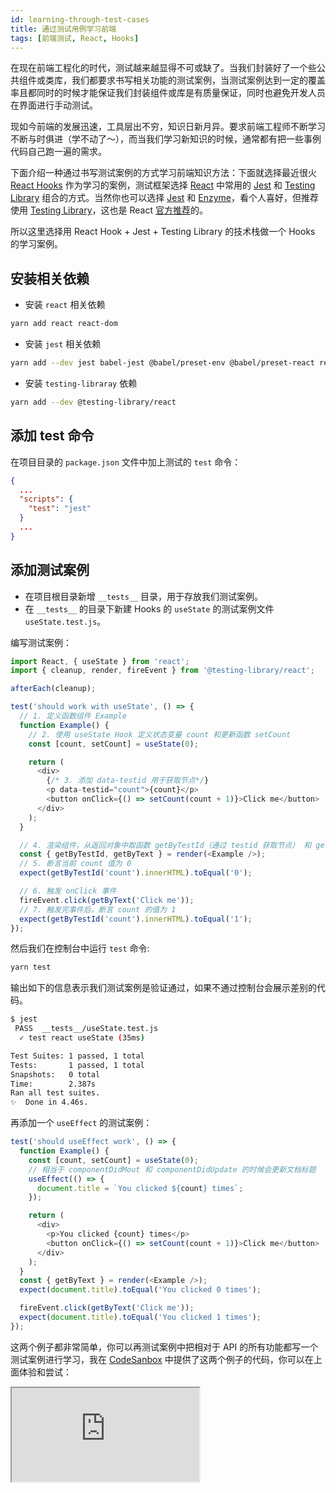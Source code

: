```yaml
---
id: learning-through-test-cases
title: 通过测试用例学习前端
tags: [前端测试, React, Hooks]
---
```


在现在前端工程化的时代，测试越来越显得不可或缺了。当我们封装好了一个些公共组件或类库，我们都要求书写相关功能的测试案例，当测试案例达到一定的覆盖率且都同时的时候才能保证我们封装组件或库是有质量保证，同时也避免开发人员在界面进行手动测试。

<!--truncate-->

现如今前端的发展迅速，工具层出不穷，知识日新月异。要求前端工程师不断学习不断与时俱进（学不动了～），而当我们学习新知识的时候，通常都有把一些事例代码自己跑一遍的需求。

下面介绍一种通过书写测试案例的方式学习前端知识方法：下面就选择最近很火 [React Hooks](https://reactjs.org/docs/hooks-overview.html) 作为学习的案例，测试框架选择 [React](https://reactjs.org) 中常用的 [Jest](https://jestjs.io/) 和 [Testing Library](https://testing-library.com/) 组合的方式。当然你也可以选择 [Jest](https://jestjs.io/) 和 [Enzyme](https://enzymejs.github.io/enzyme/)，看个人喜好，但推荐使用 [Testing Library](https://testing-library.com/)，这也是 React [官方推荐](https://reactjs.org/docs/testing.html#tools)的。

所以这里选择用 React Hook + Jest + Testing Library 的技术栈做一个 Hooks 的学习案例。

## 安装相关依赖

- 安装 `react` 相关依赖

```bash
yarn add react react-dom
```

- 安装 `jest` 相关依赖

```bash
yarn add --dev jest babel-jest @babel/preset-env @babel/preset-react react-test-renderer
```

- 安装 `testing-libraray` 依赖

```bash
yarn add --dev @testing-library/react
```

## 添加 test 命令

在项目目录的 `package.json` 文件中加上测试的 `test` 命令：

```json {3-5} title="package.json"
{
  ...
  "scripts": {
    "test": "jest"
  }
  ...
}
```

## 添加测试案例

- 在项目根目录新增 `__tests__` 目录，用于存放我们测试案例。
- 在 `__tests__` 的目录下新建 Hooks 的 `useState` 的测试案例文件 `useState.test.js`。

编写测试案例：

```js {1,9,10} title="/__tests__/useState.test.js"
import React, { useState } from 'react';
import { cleanup, render, fireEvent } from '@testing-library/react';

afterEach(cleanup);

test('should work with useState', () => {
  // 1. 定义函数组件 Example
  function Example() {
    // 2. 使用 useState Hook 定义状态变量 count 和更新函数 setCount
    const [count, setCount] = useState(0);

    return (
      <div>
        {/* 3. 添加 data-testid 用于获取节点*/}
        <p data-testid="count">{count}</p>
        <button onClick={() => setCount(count + 1)}>Click me</button>
      </div>
    );
  }

  // 4. 渲染组件，从返回对象中取函数 getByTestId（通过 testid 获取节点） 和 getByText（通过文本获取节点）
  const { getByTestId, getByText } = render(<Example />);
  // 5. 断言当前 count 值为 0
  expect(getByTestId('count').innerHTML).toEqual('0');

  // 6. 触发 onClick 事件
  fireEvent.click(getByText('Click me'));
  // 7. 触发完事件后，断言 count 的值为 1
  expect(getByTestId('count').innerHTML).toEqual('1');
});
```

然后我们在控制台中运行 `test` 命令:

```bash
yarn test
```

输出如下的信息表示我们测试案例是验证通过，如果不通过控制台会展示差别的代码。

```bash
$ jest
 PASS  __tests__/useState.test.js
  ✓ test react useState (35ms)

Test Suites: 1 passed, 1 total
Tests:       1 passed, 1 total
Snapshots:   0 total
Time:        2.387s
Ran all test suites.
✨  Done in 4.46s.
```

再添加一个 `useEffect` 的测试案例：

```js {4-7} title="/__tests__/useEffect.test.js"
test('should useEffect work', () => {
  function Example() {
    const [count, setCount] = useState(0);
    // 相当于 componentDidMout 和 componentDidUpdate 的时候会更新文档标题
    useEffect(() => {
      document.title = `You clicked ${count} times`;
    });

    return (
      <div>
        <p>You clicked {count} times</p>
        <button onClick={() => setCount(count + 1)}>Click me</button>
      </div>
    );
  }
  const { getByText } = render(<Example />);
  expect(document.title).toEqual('You clicked 0 times');

  fireEvent.click(getByText('Click me'));
  expect(document.title).toEqual('You clicked 1 times');
});
```

这两个例子都非常简单，你可以再测试案例中把相对于 API 的所有功能都写一个测试案例进行学习，我在 [CodeSanbox](https://codesandbox.io/s/learning-through-test-cases-0n63r?autoresize=1&fontsize=14&hidenavigation=1&module=%2F__tests__%2FuseState.test.js&previewwindow=tests&theme=dark) 中提供了这两个例子的代码，你可以在上面体验和尝试：

<iframe
  src="https://codesandbox.io/embed/learning-through-test-cases-0n63r?autoresize=1&fontsize=14&hidenavigation=1&module=%2F__tests__%2FuseState.test.js&previewwindow=tests&theme=dark"
  style={{ width: '100%', height: '500px', border: 0, borderRadius: '4px', overflow: 'hidden' }}
  title="learning-through-test-cases"
  allow="accelerometer; ambient-light-sensor; camera; encrypted-media; geolocation; gyroscope; hid; microphone; midi; payment; usb; vr"
  sandbox="allow-forms allow-modals allow-popups allow-presentation allow-same-origin allow-scripts"
></iframe>
